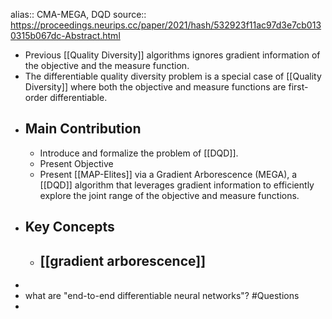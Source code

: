 alias:: CMA-MEGA, DQD
source:: https://proceedings.neurips.cc/paper/2021/hash/532923f11ac97d3e7cb0130315b067dc-Abstract.html

- Previous [[Quality Diversity]] algorithms ignores gradient information of the objective and the measure function.
- The differentiable quality diversity problem is a special case of [[Quality Diversity]] where both the objective and measure functions are first-order differentiable.
- ## Main Contribution
	- Introduce and formalize the problem of [[DQD]].
	- Present Objective
	- Present [[MAP-Elites]] via a Gradient Arborescence (MEGA), a [[DQD]] algorithm that leverages gradient information to efficiently explore the joint range of the objective and measure functions.
- ## Key Concepts
	- [[gradient arborescence]]
		-
-
- what are "end-to-end differentiable neural networks"? #Questions
-